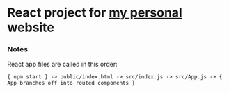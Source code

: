 # React project for [my personal](https://kylenakamura.dev) website

### Notes

React app files are called in this order:

    { npm start } -> public/index.html -> src/index.js -> src/App.js -> { App branches off into routed components }
